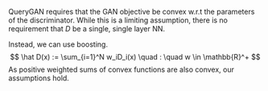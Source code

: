 QueryGAN requires that the GAN objective be convex w.r.t the parameters of the discriminator. While this is a limiting assumption, there is no requirement that $D$ be a single, single layer NN.



Instead, we can use boosting. 
$$
\hat D(x) := \sum_{i=1}^N w_iD_i(x)    \quad : \quad w \in \mathbb{R}^+
$$
As positive weighted sums of convex functions are also convex, our assumptions hold. 
